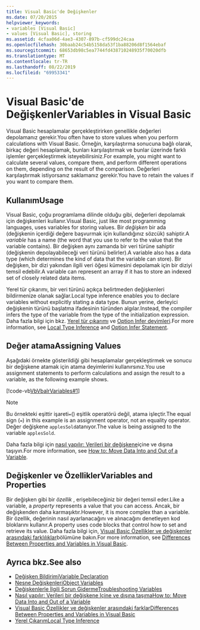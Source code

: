 ```yaml
---
title: Visual Basic'de Değişkenler
ms.date: 07/20/2015
helpviewer_keywords:
- variables [Visual Basic]
- values [Visual Basic], storing
ms.assetid: 4cfaa06d-4ae3-4307-897b-cf599dc24caa
ms.openlocfilehash: 30baab24c54b5158da53f1ba88206d8f1564ebaf
ms.sourcegitcommit: 68653db98c5ea7744fd438710248935f70020dfb
ms.translationtype: MT
ms.contentlocale: tr-TR
ms.lasthandoff: 08/22/2019
ms.locfileid: "69953341"
---
```

# <a name="variables-in-visual-basic"></a><span data-ttu-id="826d2-102">Visual Basic'de Değişkenler</span><span class="sxs-lookup"><span data-stu-id="826d2-102">Variables in Visual Basic</span></span>
<span data-ttu-id="826d2-103">Visual Basic hesaplamalar gerçekleştirirken genellikle değerleri depolamanız gerekir.</span><span class="sxs-lookup"><span data-stu-id="826d2-103">You often have to store values when you perform calculations with Visual Basic.</span></span> <span data-ttu-id="826d2-104">Örneğin, karşılaştırma sonucuna bağlı olarak, birkaç değeri hesaplamak, bunları karşılaştırmak ve bunlar üzerinde farklı işlemler gerçekleştirmek isteyebilirsiniz.</span><span class="sxs-lookup"><span data-stu-id="826d2-104">For example, you might want to calculate several values, compare them, and perform different operations on them, depending on the result of the comparison.</span></span> <span data-ttu-id="826d2-105">Değerleri karşılaştırmak istiyorsanız saklamanız gerekir.</span><span class="sxs-lookup"><span data-stu-id="826d2-105">You have to retain the values if you want to compare them.</span></span>  
  
## <a name="usage"></a><span data-ttu-id="826d2-106">Kullanım</span><span class="sxs-lookup"><span data-stu-id="826d2-106">Usage</span></span>  
 <span data-ttu-id="826d2-107">Visual Basic, çoğu programlama dilinde olduğu gibi, değerleri depolamak için değişkenleri kullanır.</span><span class="sxs-lookup"><span data-stu-id="826d2-107">Visual Basic, just like most programming languages, uses variables for storing values.</span></span> <span data-ttu-id="826d2-108">Bir *değişken* bir ada (değişkenin içerdiği değere başvurmak için kullandığınız sözcük) sahiptir.</span><span class="sxs-lookup"><span data-stu-id="826d2-108">A *variable* has a name (the word that you use to refer to the value that the variable contains).</span></span> <span data-ttu-id="826d2-109">Bir değişken aynı zamanda bir veri türüne sahiptir (değişkenin depolayabileceği veri türünü belirler).</span><span class="sxs-lookup"><span data-stu-id="826d2-109">A variable also has a data type (which determines the kind of data that the variable can store).</span></span> <span data-ttu-id="826d2-110">Bir değişken, bir dizi yakından ilgili veri öğesi kümesini depolamak için bir diziyi temsil edebilir.</span><span class="sxs-lookup"><span data-stu-id="826d2-110">A variable can represent an array if it has to store an indexed set of closely related data items.</span></span>  
  
 <span data-ttu-id="826d2-111">Yerel tür çıkarımı, bir veri türünü açıkça belirtmeden değişkenleri bildirmenize olanak sağlar.</span><span class="sxs-lookup"><span data-stu-id="826d2-111">Local type inference enables you to declare variables without explicitly stating a data type.</span></span> <span data-ttu-id="826d2-112">Bunun yerine, derleyici değişkenin türünü başlatma ifadesinin türünden algılar.</span><span class="sxs-lookup"><span data-stu-id="826d2-112">Instead, the compiler infers the type of the variable from the type of the initialization expression.</span></span> <span data-ttu-id="826d2-113">Daha fazla bilgi için bkz. [Yerel tür çıkarımı](../../../../visual-basic/programming-guide/language-features/variables/local-type-inference.md) ve [Option Infer deyimleri](../../../../visual-basic/language-reference/statements/option-infer-statement.md).</span><span class="sxs-lookup"><span data-stu-id="826d2-113">For more information, see [Local Type Inference](../../../../visual-basic/programming-guide/language-features/variables/local-type-inference.md) and [Option Infer Statement](../../../../visual-basic/language-reference/statements/option-infer-statement.md).</span></span>  
  
## <a name="assigning-values"></a><span data-ttu-id="826d2-114">Değer atama</span><span class="sxs-lookup"><span data-stu-id="826d2-114">Assigning Values</span></span>  
 <span data-ttu-id="826d2-115">Aşağıdaki örnekte gösterildiği gibi hesaplamalar gerçekleştirmek ve sonucu bir değişkene atamak için atama deyimlerini kullanırsınız.</span><span class="sxs-lookup"><span data-stu-id="826d2-115">You use assignment statements to perform calculations and assign the result to a variable, as the following example shows.</span></span>  
  
 [!code-vb[VbVbalrVariables#1](~/samples/snippets/visualbasic/VS_Snippets_VBCSharp/VbVbalrVariables/VB/Class1.vb#1)]  
  
> [!NOTE]
> <span data-ttu-id="826d2-116">Bu örnekteki eşittir işareti`=`() eşitlik operatörü değil, atama işleçtir.</span><span class="sxs-lookup"><span data-stu-id="826d2-116">The equal sign (`=`) in this example is an assignment operator, not an equality operator.</span></span> <span data-ttu-id="826d2-117">Değer değişkene `applesSold`atanıyor.</span><span class="sxs-lookup"><span data-stu-id="826d2-117">The value is being assigned to the variable `applesSold`.</span></span>  
  
 <span data-ttu-id="826d2-118">Daha fazla bilgi için [nasıl yapılır: Verileri bir değişkene](../../../../visual-basic/programming-guide/language-features/variables/how-to-move-data-into-and-out-of-a-variable.md)içine ve dışına taşıyın.</span><span class="sxs-lookup"><span data-stu-id="826d2-118">For more information, see [How to: Move Data Into and Out of a Variable](../../../../visual-basic/programming-guide/language-features/variables/how-to-move-data-into-and-out-of-a-variable.md).</span></span>  
  
## <a name="variables-and-properties"></a><span data-ttu-id="826d2-119">Değişkenler ve Özellikler</span><span class="sxs-lookup"><span data-stu-id="826d2-119">Variables and Properties</span></span>  
 <span data-ttu-id="826d2-120">Bir değişken gibi bir *özellik* , erişebileceğiniz bir değeri temsil eder.</span><span class="sxs-lookup"><span data-stu-id="826d2-120">Like a variable, a *property* represents a value that you can access.</span></span> <span data-ttu-id="826d2-121">Ancak, bir değişkenden daha karmaşıktır.</span><span class="sxs-lookup"><span data-stu-id="826d2-121">However, it is more complex than a variable.</span></span> <span data-ttu-id="826d2-122">Bir özellik, değerinin nasıl ayarlanacağını ve alınacağını denetleyen kod bloklarını kullanır.</span><span class="sxs-lookup"><span data-stu-id="826d2-122">A property uses code blocks that control how to set and retrieve its value.</span></span> <span data-ttu-id="826d2-123">Daha fazla bilgi için, [Visual Basic Özellikler ve değişkenler arasındaki farklılıklar](../../../../visual-basic/programming-guide/language-features/procedures/differences-between-properties-and-variables.md)bölümüne bakın.</span><span class="sxs-lookup"><span data-stu-id="826d2-123">For more information, see [Differences Between Properties and Variables in Visual Basic](../../../../visual-basic/programming-guide/language-features/procedures/differences-between-properties-and-variables.md).</span></span>  
  
## <a name="see-also"></a><span data-ttu-id="826d2-124">Ayrıca bkz.</span><span class="sxs-lookup"><span data-stu-id="826d2-124">See also</span></span>

- [<span data-ttu-id="826d2-125">Değişken Bildirimi</span><span class="sxs-lookup"><span data-stu-id="826d2-125">Variable Declaration</span></span>](../../../../visual-basic/programming-guide/language-features/variables/variable-declaration.md)
- [<span data-ttu-id="826d2-126">Nesne Değişkenleri</span><span class="sxs-lookup"><span data-stu-id="826d2-126">Object Variables</span></span>](../../../../visual-basic/programming-guide/language-features/variables/object-variables.md)
- [<span data-ttu-id="826d2-127">Değişkenlerle İlgili Sorun Giderme</span><span class="sxs-lookup"><span data-stu-id="826d2-127">Troubleshooting Variables</span></span>](../../../../visual-basic/programming-guide/language-features/variables/troubleshooting-variables.md)
- [<span data-ttu-id="826d2-128">Nasıl yapılır: Verileri bir değişkene Içine ve dışına taşıma</span><span class="sxs-lookup"><span data-stu-id="826d2-128">How to: Move Data Into and Out of a Variable</span></span>](../../../../visual-basic/programming-guide/language-features/variables/how-to-move-data-into-and-out-of-a-variable.md)
- [<span data-ttu-id="826d2-129">Visual Basic Özellikler ve değişkenler arasındaki farklar</span><span class="sxs-lookup"><span data-stu-id="826d2-129">Differences Between Properties and Variables in Visual Basic</span></span>](../../../../visual-basic/programming-guide/language-features/procedures/differences-between-properties-and-variables.md)
- [<span data-ttu-id="826d2-130">Yerel Çıkarım</span><span class="sxs-lookup"><span data-stu-id="826d2-130">Local Type Inference</span></span>](../../../../visual-basic/programming-guide/language-features/variables/local-type-inference.md)
